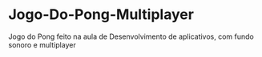# Jogo-Do-Pong-Multiplayer
Jogo do Pong feito na aula de Desenvolvimento de aplicativos, com fundo sonoro e multiplayer
